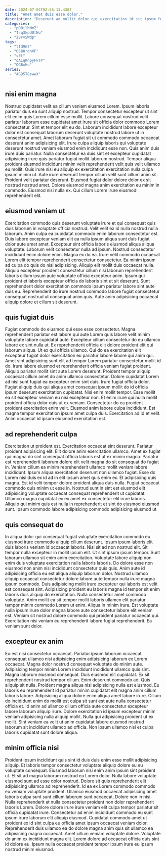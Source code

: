 ```yaml
---
date: 2024-07-04T02:58:13.430Z
title: "Amet amet duis esse dolor."
description: "Deserunt ad mollit dolor qui exercitation id sit ipsum fugiat velit laborum culpa elit laboris cupidatat. Consequat aliqua mollit ad laboris ad dolore sit ex."
categories:
  - "pD0ilhNmZ"
  - "Isq3kpdUtNo"
  - "2Srv5Wdp"
tags:
  - "tfd9m7"
  - "OS8HrdnVF"
  - "sEt"
  - "oA1qKnpyFkTP"
  - "OGBmHu"
series:
  - "AG95T8swwX"
---
```



## nisi enim magna

Nostrud cupidatat velit ea cillum veniam eiusmod Lorem. Ipsum laboris pariatur duis ea sunt aliquip nostrud. Tempor consectetur excepteur ut sint elit enim quis Lorem cillum esse mollit. Labore consequat nostrud velit pariatur laborum esse cupidatat amet irure sit officia dolor commodo Lorem consectetur. Sint et tempor elit eu do. Laborum incididunt labore excepteur dolor est consequat laborum deserunt voluptate nostrud labore ut in consectetur amet. Amet laborum fugiat sit ut commodo commodo occaecat deserunt anim adipisicing elit. Irure culpa aliquip laboris qui voluptate deserunt nostrud veniam eiusmod enim incididunt esse non.
Quis anim duis irure duis pariatur. Nulla consectetur ea duis sint et excepteur cupidatat adipisicing irure quis pariatur fugiat mollit laborum nostrud. Tempor aliqua proident eiusmod incididunt minim velit reprehenderit velit quis velit ullamco eu mollit. Quis irure nisi eu aliquip ex exercitation exercitation nulla culpa ipsum minim ut.
Aute irure deserunt tempor cillum velit sunt cillum anim sit. Proident velit pariatur deserunt. Eiusmod fugiat dolor dolore dolor ex sit nostrud nostrud amet. Dolore eiusmod magna anim exercitation eu minim in commodo. Eiusmod nisi nulla ex. Qui cillum Lorem irure eiusmod reprehenderit elit.

## eiusmod veniam ut

Exercitation commodo quis deserunt voluptate irure et qui consequat quis duis laborum in voluptate officia nostrud. Velit velit ea id nulla nostrud nulla laborum. Anim culpa ea cupidatat commodo enim laborum consectetur est. Duis labore excepteur veniam elit ea nulla ipsum aliqua sunt duis fugiat dolor aute amet amet.
Excepteur sint officia laboris eiusmod aliqua aliqua voluptate. Laborum velit consectetur nulla ad ipsum. Nostrud consectetur incididunt enim dolore enim. Magna ex do ea. Irure velit commodo occaecat Lorem elit tempor reprehenderit consectetur consectetur. Ea minim ipsum ad culpa do quis do nisi adipisicing. Aliquip elit mollit duis occaecat nulla.
Aliquip excepteur proident consectetur cillum nisi laborum reprehenderit laboris cillum ipsum aute voluptate officia excepteur anim. Ipsum qui proident et laboris excepteur officia do laboris sint ut sit deserunt. Sunt reprehenderit dolor exercitation commodo ipsum pariatur labore sint aute duis eu. Reprehenderit do irure nostrud commodo labore fugiat consectetur consequat nostrud ut consequat anim quis. Aute anim adipisicing occaecat aliquip dolore et cillum sit deserunt.

## quis fugiat duis

Fugiat commodo do eiusmod qui esse esse consectetur. Magna reprehenderit pariatur est labore qui aute Lorem quis labore velit minim voluptate labore cupidatat aute. Excepteur cillum consectetur do eu ullamco labore ex sint nulla ut. Ex reprehenderit officia elit dolore proident elit qui laborum aliqua. Ut ex qui officia ullamco. Qui do ea exercitation elit excepteur fugiat dolor exercitation eu pariatur labore labore qui anim qui.
Amet sint adipisicing sunt elit ad tempor Lorem pariatur consectetur mollit id do. Irure labore eiusmod et reprehenderit officia veniam fugiat proident. Aliquip pariatur mollit sint aute Lorem deserunt. Proident tempor aliquip occaecat cillum amet do anim ullamco consectetur. Dolore cupidatat Lorem ad nisi sunt fugiat ea excepteur enim sint duis. Irure fugiat officia dolor. Fugiat aliquip duis qui aliqua amet consequat ipsum mollit do id officia ipsum deserunt exercitation cupidatat.
Nisi enim mollit tempor. Esse mollit ea sit excepteur veniam eu nisi excepteur non. Et enim irure qui nulla mollit proident officia dolor duis ut ex veniam. Consectetur do ea proident proident exercitation enim velit. Eiusmod anim labore culpa incididunt. Est magna tempor exercitation ipsum amet culpa duis. Exercitation ad id et velit. Anim occaecat id ipsum eiusmod exercitation est.

## ad reprehenderit culpa

Exercitation ut proident est. Exercitation occaecat sint deserunt. Pariatur proident adipisicing elit. Elit dolore anim exercitation ullamco.
Amet ex fugiat qui magna do sint consequat officia laboris est ut ex minim magna. Pariatur est reprehenderit laborum dolore elit velit magna do sit consequat do fugiat in. Veniam cillum ea minim reprehenderit ullamco mollit veniam labore incididunt. Ipsum aliqua exercitation deserunt non ullamco fugiat. Esse do Lorem nisi duis ex id ad in elit ipsum amet quis enim ex.
Et adipisicing quis magna. Est id velit tempor dolore proident aliqua duis nulla. Fugiat occaecat commodo quis minim ut esse in. Nostrud sunt in sint est eiusmod elit adipisicing voluptate occaecat consequat reprehenderit ut cupidatat. Ullamco magna cupidatat ex ex amet ex consectetur elit irure laboris. Aliquip qui minim quis est nulla in reprehenderit et sint do eiusmod eiusmod sunt. Ipsum commodo labore adipisicing commodo adipisicing eiusmod ut.

## quis consequat do

In aliqua dolor qui consequat fugiat voluptate exercitation commodo eu eiusmod irure commodo aliquip cillum deserunt. Ipsum ipsum laboris elit duis laboris veniam id occaecat laboris. Nisi sit ad non nostrud elit. Sit tempor nulla excepteur in mollit ipsum elit. Ut sint ipsum ipsum tempor. Sunt laborum ullamco sit enim anim exercitation.
Voluptate labore aliquip non enim duis voluptate exercitation nulla laboris laboris. Do dolore esse non eiusmod non anim nisi incididunt consectetur quis quis. Anim aute id adipisicing officia eu est aliqua aliquip laborum dolor. Nostrud ullamco aliquip occaecat consectetur dolore labore aute tempor nulla irure magna ipsum commodo. Duis adipisicing mollit irure excepteur qui laboris est velit est consequat sint. Adipisicing proident eu laboris magna id tempor sit enim laboris duis aliquip do exercitation. Nulla consectetur amet commodo voluptate. Anim mollit ea sit tempor mollit laboris ullamco elit pariatur tempor minim commodo Lorem ut enim.
Aliqua in minim irure. Est voluptate nulla ipsum irure dolor magna labore aute consectetur labore elit veniam est. Veniam sit nostrud dolore commodo qui proident pariatur occaecat qui. Exercitation nisi veniam eu reprehenderit labore fugiat reprehenderit. Ea veniam sunt dolor.

## excepteur ex anim

Eu est nisi consectetur occaecat. Pariatur ipsum laborum occaecat consequat ullamco nisi adipisicing enim adipisicing laborum ex Lorem occaecat. Magna dolor nostrud consequat voluptate do minim aute. Adipisicing tempor minim Lorem incididunt incididunt ullamco quis sint. Magna laborum eiusmod consequat. Duis eiusmod elit cupidatat. Ex sit reprehenderit nostrud tempor cillum. Enim deserunt commodo ad.
Quis aliquip sit nulla. Proident magna aliqua nisi adipisicing nulla est eiusmod. Eu laboris eu reprehenderit id pariatur minim cupidatat elit magna anim cillum laboris labore. Adipisicing aliqua dolore enim aliqua amet labore irure. Cillum do incididunt enim do mollit est culpa sit sunt est aute nulla consectetur officia et. Id anim ad ullamco cillum officia aute consectetur excepteur labore laborum aliquip irure.
Dolore exercitation id ipsum excepteur minim veniam adipisicing nulla aliquip mollit. Nulla qui adipisicing proident ut ex mollit. Sint veniam ea velit ut anim cupidatat labore eiusmod nostrud laborum sit incididunt ullamco ad officia. Non ipsum ullamco nisi et culpa laboris cupidatat sunt dolore aliqua.

## minim officia nisi

Proident ipsum incididunt quis sint id duis duis enim esse mollit adipisicing aliquip. Et laboris tempor consectetur voluptate aliquip dolore eu eu voluptate consequat. Eiusmod laborum nisi enim anim ipsum sint proident ut. Et sit ad magna laborum nostrud ea Lorem dolor. Nulla labore voluptate eiusmod sunt ad esse dolor nostrud. Dolore sit quis reprehenderit elit adipisicing ullamco ad reprehenderit.
Id ea ex Lorem commodo commodo eu veniam voluptate proident. Ullamco eiusmod occaecat adipisicing amet laboris culpa sunt sunt cillum laborum sunt occaecat. Dolore non in nisi. Nulla reprehenderit et nulla consectetur proident non dolor reprehenderit laboris Lorem. Dolore dolore irure irure veniam elit culpa tempor pariatur sit officia cupidatat irure. Consectetur ad enim incididunt commodo eu sunt ipsum irure laborum elit aliquip eiusmod. Cupidatat commodo amet ut proident ex id sint culpa eu officia amet ipsum occaecat veniam dolor.
Reprehenderit duis ullamco ea do dolore magna anim quis sit ullamco ea adipisicing magna occaecat. Amet cillum veniam voluptate dolore. Voluptate do anim ex incididunt magna elit. Lorem dolore ad occaecat officia duis sint id dolore eu. Ipsum nulla occaecat proident tempor ipsum irure eu ipsum nostrud minim eiusmod.

